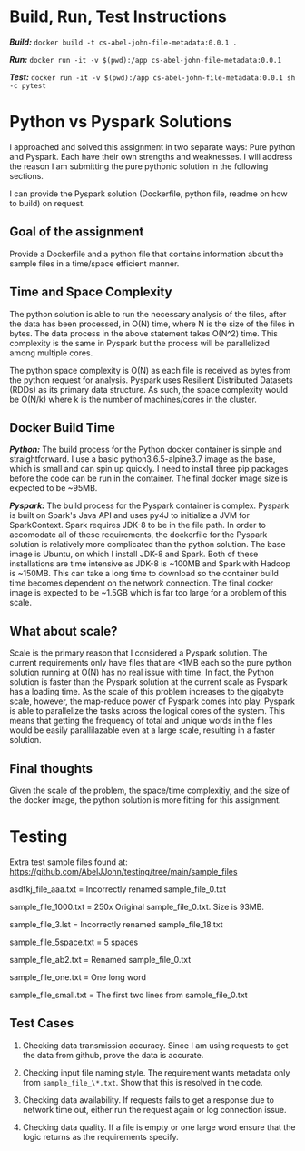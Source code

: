 # Build, Run, Test Instructions

***Build:***
`docker build -t cs-abel-john-file-metadata:0.0.1 .`

***Run:***
`docker run -it -v $(pwd):/app cs-abel-john-file-metadata:0.0.1`

***Test:***
`docker run -it -v $(pwd):/app cs-abel-john-file-metadata:0.0.1 sh -c pytest`
# Python vs Pyspark Solutions

I approached and solved this assignment in two separate ways: Pure python and Pyspark. Each have their own strengths and weaknesses. 
I will address the reason I am submitting the pure pythonic solution in the following sections. 

I can provide the Pyspark solution (Dockerfile, python file, readme on how to build) on request.

## Goal of the assignment
Provide a Dockerfile and a python file that contains information about the sample files in a time/space efficient manner.

## Time and Space Complexity
The python solution is able to run the necessary analysis of the files, after the data has been processed, in O(N) time, where N is the 
size of the files in bytes. The data process in the above statement takes O(N^2) time. This complexity is the same in Pyspark but the process will
be parallelized among multiple cores.

The python space complexity is O(N) as each file is received as bytes from the python request for analysis. Pyspark uses Resilient Distributed Datasets 
(RDDs) as its primary data structure. As such, the space complexity would be O(N/k) where k is the number of machines/cores in the cluster.

## Docker Build Time
***Python:***
The build process for the Python docker container is simple and straightforward. I use a basic python3.6.5-alpine3.7 image as the base, which is
small and can spin up quickly. I need to install three pip packages before the code can be run in the container.
The final docker image size is expected to be ~95MB.

***Pyspark:***
The build process for the Pyspark container is complex. Pyspark is built on Spark's Java API and uses py4J to initialize a
JVM for SparkContext. Spark requires JDK-8 to be in the file path. In order to accomodate all of these requirements, the dockerfile for the Pyspark
solution is relatively more complicated than the python solution. The base image is Ubuntu, on which I install JDK-8 and Spark. Both of these installations are time intensive 
as JDK-8 is ~100MB and Spark with Hadoop is ~150MB. This can take a long time to download so the container build time becomes
dependent on the network connection.  The final docker image is expected to be ~1.5GB which is far too large for a problem of this scale.

## What about scale?
Scale is the primary reason that I considered a Pyspark solution. The current requirements only have files that are <1MB each so the pure python
solution running at O(N) has no real issue with time. In fact, the Python solution is faster than the Pyspark solution at the current scale as Pyspark
has a loading time. As the scale of this problem increases to the gigabyte scale, however, the map-reduce power of Pyspark comes into play. Pyspark is
able to parallelize the tasks across the logical cores of the system. This means that getting the frequency of total and unique words in the files 
would be easily parallilazable even at a large scale, resulting in a faster solution.

## Final thoughts
Given the scale of the problem, the space/time complexitiy, and the size of the docker image, the python solution is more fitting for this assignment.

# Testing

Extra test sample files found at: https://github.com/AbelJJohn/testing/tree/main/sample_files

asdfkj_file_aaa.txt = Incorrectly renamed sample_file_0.txt

sample_file_1000.txt = 250x Original sample_file_0.txt. Size is 93MB.

sample_file_3.lst = Incorrectly renamed sample_file_18.txt

sample_file_5space.txt = 5 spaces

sample_file_ab2.txt = Renamed sample_file_0.txt

sample_file_one.txt = One long word

sample_file_small.txt = The first two lines from sample_file_0.txt


## Test Cases

1. Checking data transmission accuracy. Since I am using requests to get the data from github, prove the data is accurate.

2. Checking input file naming style. The requirement wants metadata only from `sample_file_\*.txt`. Show that this is resolved in the code.

3. Checking data availability. If requests fails to get a response due to network time out, either run the request again or log connection issue.

4. Checking data quality. If a file is empty or one large word ensure that the logic  returns as the requirements specify.
